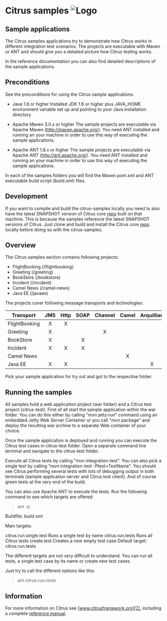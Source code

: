 Citrus samples ![Logo][1]
==============

Sample applications
---------

The Citrus samples applications try to demonstrate how Citrus works in
different integration test scenarios. The projects are executable with Maven
or ANT and should give you a detailed picture how Citrus testing works.

In the reference documentation you can also find detailed descriptions of the sample
applications.

Preconditions
---------

See the preconditions for using the Citrus sample applications:

* Java 1.6 or higher
Installed JDK 1.6 or higher plus JAVA_HOME environment variable set
up and pointing to your Java installation directory

* Apache Maven 3.0.x or higher
The sample projects are executable via Apache Maven (http://maven.apache.org/). You need
ANT installed and running an your machine in order to use this way of executing the
sample applications.

* Apache ANT 1.8.x or higher
The sample projects are executable via Apache ANT (http://ant.apache.org/). You need
ANT installed and running an your machine in order to use this way of executing the
sample applications.

In each of the samples folders you will find the Maven pom.xml and ANT executable build script (build.xml) files.

Development
---------
If you want to compile and build the citrus-samples locally you need to also have the latest SNAPSHOT version of Citrus core [repo][4] built on that machine. This is because the samples
reference the latest SNAPSHOT versions of Citrus. Just clone and build and install the Citrus core [repo][4] locally before doing so with the citrus-samples.

Overview
---------

The Citrus samples section contains following projects:

* FlightBooking (/flightbooking)
* Greeting (/greeting)
* BookStore (/bookstore)
* Incident (/incident)
* Camel News (/camel-news)
* Java EE (/javaee)

The projects cover following message transports and technologies:

| Transport          | JMS | Http | SOAP | Channel | Camel | Arquillian | JDBC | SYNC | ASYNC |
|--------------------|:---:|:----:|:----:|:-------:|:-----:|:----------:|:----:|:----:|:-----:|
| FlightBooking      |  X  |  X   |      |         |       |            |  X   |      |   X   |
| Greeting           |  X  |      |      |    X    |       |            |      |  X   |   X   |
| BookStore          |  X  |      |  X   |         |       |            |      |  X   |       |
| Incident           |  X  |  X   |  X   |         |       |            |      |  X   |   X   |
| Camel News         |     |      |      |         |   X   |            |      |      |       |
| Java EE            |  X  |  X   |      |         |       |     X      |      |  X   |   X   |

Pick your sample application for try out and got to the respective folder.

Running the samples
---------

All samples hold a web application project (war folder) and a Citrus test project (citrus-test). First of all start
the sample application within the war folder. You can do this either by calling "mvn jetty:run" command using an
embedded Jetty Web Server Container or you call "mvn package" and deploy the resulting war archive to a separate
Web container of your choice.

Once the sample application is deployed and running you can execute the Citrus test cases in citrus-test folder.
Open a separate command line terminal and navigate to the citrus-test folder.

Execute all Citrus tests by calling "mvn integration-test". You can also pick a single test by calling "mvn integration-test -Ptest=TestName".
You should see Citrus performing several tests with lots of debugging output in both terminals (sample application server
and Citrus test client). And of course green tests at the very end of the build.

You can also use Apache ANT to execute the tests. Run the following command to see which targets are offered:

> ant -p

Buildfile: build.xml

Main targets:

citrus.run.single.test  Runs a single test by name
citrus.run.tests        Runs all Citrus tests
create.test             Creates a new empty test case
Default target: citrus.run.tests

The different targets are not very difficult to understand. You can run all tests, a single test case by its name or create
new test cases.

Just try to call the different options like this:

> ant citrus.run.tests

Information
---------

For more information on Citrus see [www.citrusframework.org][2], including
a complete [reference manual][3].

 [1]: http://www.citrusframework.org/images/brand_logo.png "Citrus"
 [2]: http://www.citrusframework.org
 [3]: http://www.citrusframework.org/reference/html/
 [4]: https://github.com/christophd/citrus